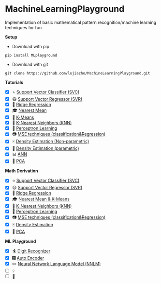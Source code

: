 # MachineLearningPlayground
Implementation of basic mathematical pattern recognition/machine learning techniques for fun

**Setup**
- Download with pip
```Prompt
pip install MLplayground
```

- Download with git
```Prompt
git clone https://github.com/lujiazho/MachineLearningPlayground.git
```

**Tutorials**
- [x] :star: [Support Vector Classifier (SVC)](Tutorials/SVC.ipynb)
- [x] :smiley: [Support Vector Regressor (SVR)](Tutorials/SVR.ipynb)
- [x] :1234: [Ridge Regression](Tutorials/Ridge.ipynb)
- [x] :mortar_board: [Nearest Mean](Tutorials/NearestMean.ipynb)
- [x] :closed_book: [K-Means](Tutorials/KMeans.ipynb)
- [x] :green_book: [K-Nearest Neighbors (KNN)](Tutorials/KNN.ipynb)
- [x] :eyes: [Perceptron Learning](Tutorials/Perceptron.ipynb)
- [x] :camera: [MSE techniques (classification&Regression)](Tutorials/MSE.ipynb)
- [x] :mahjong: [Density Estimation (Non-parametric)](Tutorials/DenEstimate_NP.ipynb)
- [x] :busts_in_silhouette: [Density Estimation (parametric)](Tutorials/DenEstimate_P.ipynb)
- [x] :bar_chart: [ANN](Tutorials/ANN.ipynb)
- [x] :snake: [PCA](Tutorials/PCA.ipynb)

**Math Derivation**
- [x] :star: [Support Vector Classifier (SVC)](Math_Derivation/SVC.pdf)
- [x] :smiley: [Support Vector Regressor (SVR)](Math_Derivation/SVR.pdf)
- [x] :1234: [Ridge Regression](Math_Derivation/Ridge_Regression.pdf)
- [x] :mortar_board: [Nearest Mean & K-Means](Math_Derivation/K-means_n_Nearest-means.pdf)
- [x] :green_book: [K-Nearest Neighbors (KNN)](Math_Derivation/KNN.pdf)
- [x] :eyes: [Perceptron Learning](Math_Derivation/Perceptron_Learning_n_Gradient_Descent.pdf)
- [x] :camera: [MSE techniques (classification&Regression)](Math_Derivation/MSE_techniques.pdf)
- [x] :mahjong: [Density Estimation](Math_Derivation/Density_Estimation.pdf)
- [x] :snake: [PCA](Math_Derivation/Feature_Reduction.pdf)

**ML Playground**
- [x] :surfer: [Digit Recognizer](Tutorials/_Project_1_digit_recognizer.ipynb)
- [x] :fireworks: [Auto Encoder](Tutorials/_Project_2_auto_encoder.ipynb)
- [x] :pencil2: [Neural Network Language Model (NNLM)](Tutorials/_Project_3_NNLanguageModel.ipynb)
- [ ] :bulb: []()
- [ ] :mega: []()
